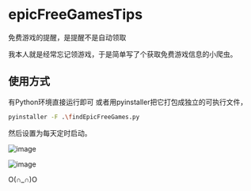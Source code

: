 # epicFreeGamesTips

免费游戏的提醒，是提醒不是自动领取


我本人就是经常忘记领游戏，于是简单写了个获取免费游戏信息的小爬虫。

## 使用方式

有Python环境直接运行即可
或者用pyinstaller把它打包成独立的可执行文件，
```bash
pyinstaller -F .\findEpicFreeGames.py
```
然后设置为每天定时启动。

![image](https://user-images.githubusercontent.com/79245908/160161258-aea69ba3-cb54-4620-a1c7-d948483546ce.png)



![image](https://user-images.githubusercontent.com/79245908/160160910-56deb423-8a3a-494b-b992-863d26d35391.png)


O(∩_∩)O
